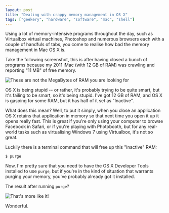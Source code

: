 ```yaml
---
layout: post
title: "Dealing with crappy memory management in OS X"
tags: ["geekery", "hardware", "software", "mac", "shell"]
---
```

Using a lot of memory-intensive programs throughout the day, such as Virtualbox virtual machines, Photoshop and numerous browsers each with a couple of handfuls of tabs, you come to realise how bad the memory management in Mac OS X is.

Take the following screenshot, this is after having closed a bunch of programs because my 2011 iMac (with 12 GB of RAM) was crawling and reporting "11 MB" of free memory.

![These are not the MegaBytes of RAM you are looking for](http://f.cl.ly/items/323E0h1e3221023N1Z0q/by%20default%202012-06-01%20at%2016.39.56.png)

OS X is being stupid -- or rather, it's probably trying to be quite smart, but it's failing to be smart, so it's being stupid. I've got 12 GB of RAM, and OS X is gasping for some RAM, but it has half of it set as "Inactive".

What does this mean? Well, to put it simply, when you close an application OS X retains that application in memory so that next time you open it up it opens really fast. This is great if you're only using your computer to browse Facebook in Safari, or if you're playing with Photobooth, but for any real-world tasks such as virtualising Windows 7 using Virtualbox, it's not so great.

Luckily there is a terminal command that will free up this "Inactive" RAM:

```
$ purge
```

Now, I'm pretty sure that you need to have the OS X Developer Tools installed to use `purge`, but if you're in the kind of situation that warrants purging your memory, you've probably already got it installed.

The result after running `purge`?

![That's more like it!](http://f.cl.ly/items/3Z0F1x1q2p2H1w3w153M/by%20default%202012-06-01%20at%2016.42.44.png)

Wonderful.